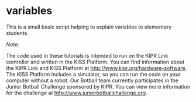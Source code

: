 # variables
This is a small basic script helping to explain variables to elementary students.


*Note:*

The code used in these tutorials is intended to run on the KIPR Link controller and written in 
the KISS Platform. You can find information about the KIPR Link and KISS Platform at 
http://www.kipr.org/hardware-software. The KISS Platform includes a simulator, so you can run 
the code on your computer without a robot. Our Botball team currently participates in the Junior 
Botball Challenge sponsored by KIPR. You can view more information for the challenge at 
http://www.juniorbotballchallenge.org.
